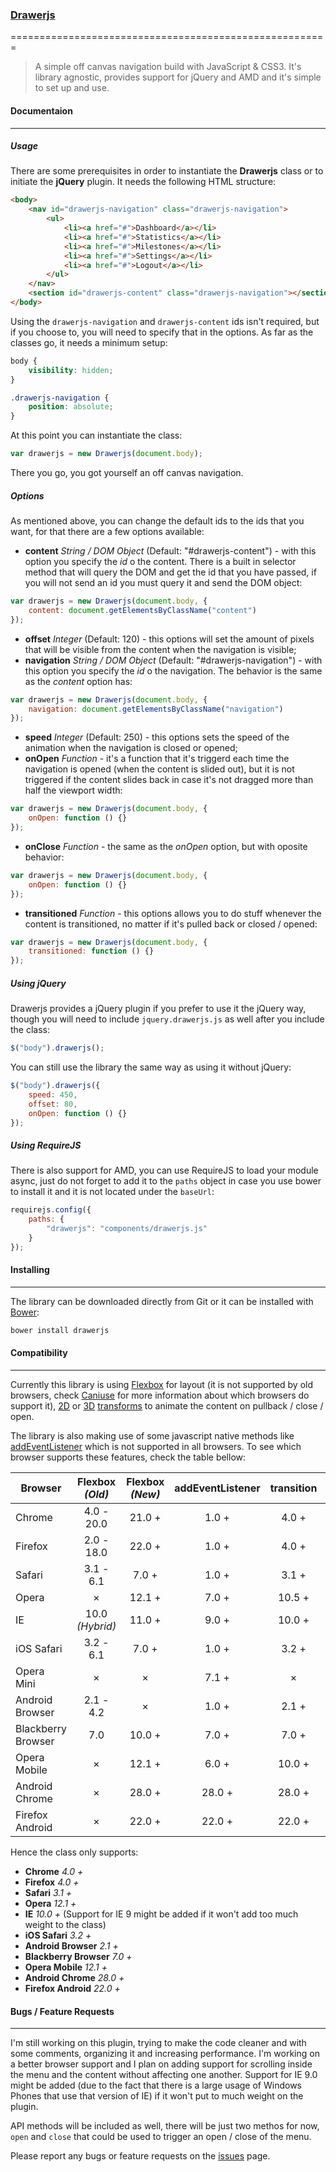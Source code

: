 ### [Drawerjs](http://codepen.io/rolandjitsu/pen/CgmGd)
=======================================================

> A simple off canvas navigation build with JavaScript &amp; CSS3. It's library agnostic, provides support for jQuery and AMD and it's simple to set up and use.


#### Documentaion
-----------------

##### Usage

There are some prerequisites in order to instantiate the **Drawerjs** class or to initiate the **jQuery** plugin. It needs the following HTML structure:

``` html
<body>
	<nav id="drawerjs-navigation" class="drawerjs-navigation">
	    <ul>
	        <li><a href="#">Dashboard</a></li>
	        <li><a href="#">Statistics</a></li>
	        <li><a href="#">Milestones</a></li>
	        <li><a href="#">Settings</a></li>
	        <li><a href="#">Logout</a></li>
	    </ul>
	</nav>
	<section id="drawerjs-content" class="drawerjs-navigation"></section>
</body>
```
Using the `drawerjs-navigation` and `drawerjs-content` ids isn't required, but if you choose to, you will need to specify that in the options. As far as the classes go, it needs a minimum setup:

``` css
body {
    visibility: hidden;
}

.drawerjs-navigation {
	position: absolute;
}
```
At this point you can instantiate the class:

``` js
var drawerjs = new Drawerjs(document.body);
```
There you go, you got yourself an off canvas navigation.

##### Options

As mentioned above, you can change the default ids to the ids that you want, for that there are a few options available:

+ **content** *String / DOM Object* (Default: "#drawerjs-content") - with this option you specify the *id* o the content. There is a built in selector method that will query the DOM and get the id that you have passed, if you will not send an id you must query it and send the DOM object:
``` js
var drawerjs = new Drawerjs(document.body, {
	content: document.getElementsByClassName("content")
});
```
+ **offset** *Integer* (Default: 120) - this options will set the amount of pixels that will be visible from the content when the navigation is visible;
+ **navigation** *String / DOM Object* (Default: "#drawerjs-navigation") - with this option you specify the *id* o the navigation. The behavior is the same as the *content* option has:
``` js
var drawerjs = new Drawerjs(document.body, {
	navigation: document.getElementsByClassName("navigation")
});
```
+ **speed** *Integer* (Default: 250) - this options sets the speed of the animation when the navigation is closed or opened;
+ **onOpen** *Function* - it's a function that it's triggerd each time the navigation is opened (when the content is slided out), but it is not triggered if the content slides back in case it's not dragged more than half the viewport width:
``` js
var drawerjs = new Drawerjs(document.body, {
	onOpen: function () {}
});
```
+ **onClose** *Function* - the same as the *onOpen* option, but with oposite behavior:
``` js
var drawerjs = new Drawerjs(document.body, {
	onOpen: function () {}
});
```
+ **transitioned** *Function* - this options allows you to do stuff whenever the content is transitioned, no matter if it's pulled back or closed / opened:
``` js
var drawerjs = new Drawerjs(document.body, {
	transitioned: function () {}
});
```

##### Using jQuery

Drawerjs provides a jQuery plugin if you prefer to use it the jQuery way, though you will need to include `jquery.drawerjs.js` as well after you include the class:
``` js
$("body").drawerjs();
```
You can still use the library the same way as using it without jQuery:
``` js
$("body").drawerjs({
	speed: 450,
	offset: 80,
	onOpen: function () {}
});
```

##### Using RequireJS

There is also support for AMD, you can use RequireJS to load your module async, just do not forget to add it to the `paths` object in case you use bower to install it and it is not located under the `baseUrl`:
``` js
requirejs.config({
	paths: {
		"drawerjs": "components/drawerjs.js"
	}
});
```


#### Installing
---------------

The library can be downloaded directly from Git or it can be installed with [Bower](http://bower.io/):
``` bash
bower install drawerjs
```


#### Compatibility
------------------

Currently this library is using [Flexbox](https://developer.mozilla.org/en-US/docs/Web/Guide/CSS/Flexible_boxes) for layout (it is not supported by old browsers, check [Caniuse](http://caniuse.com/flexbox) for more information about which browsers do support it), [2D](http://caniuse.com/transforms2d) or [3D](http://caniuse.com/transforms3d) [transforms](https://developer.mozilla.org/en-US/docs/Web/Guide/CSS/Using_CSS_transforms) to animate the content on pullback / close / open.

The library is also making use of some javascript native methods like [addEventListener](https://developer.mozilla.org/en-US/docs/Web/API/EventTarget.addEventListener) which is not supported in all browsers. To see which browser supports these features, check the table bellow:

| Browser            | Flexbox *(Old)* | Flexbox *(New)* | addEventListener | transition | transforms *(2D)* | transforms *(3D)* |
| ------------------ |:---------------:|:---------------:|:----------------:|:----------:|:-----------------:|:-----------------:|
| Chrome             | 4.0 - 20.0      | 21.0 +          | 1.0 +            | 4.0 +      | 4.0 +             | 12.0 +            |
| Firefox            | 2.0 - 18.0      | 22.0 +          | 1.0 +            | 4.0 +      | 3.5 +             | 10.0 +            |
| Safari             | 3.1 - 6.1       | 7.0 +           | 1.0 +            | 3.1 +      | 3.1 +             | 4.0 +             |
| Opera              | &times;         | 12.1 +          | 7.0 +            | 10.5 +     | 10.5 +            | 15.0 +            |
| IE                 | 10.0 *(Hybrid)* | 11.0 +          | 9.0 +            | 10.0 +     | 9.0 +             | &times;           |
| iOS Safari         | 3.2 - 6.1       | 7.0 +           | 1.0 +            | 3.2 +      | 3.2 +             | 3.2 +             |
| Opera Mini         | &times;         | &times;         | 7.1 +            | &times;    | &times;           | &times;           |
| Android Browser    | 2.1 - 4.2       | &times;         | 1.0 +            | 2.1 +      | 2.1 +             | 3.0 +             |
| Blackberry Browser | 7.0             | 10.0 +          | 7.0 +            | 7.0 +      | 7.0 +             | 7.0 +             |
| Opera Mobile       | &times;         | 12.1 +          | 6.0 +            | 10.0 +     | 11.0 +            | 14.0 +            |
| Android Chrome     | &times;         | 28.0 +          | 28.0 +           | 28.0 +     | 28.0 +            | 28.0 +            |
| Firefox Android    | &times;         | 22.0 +          | 22.0 +           | 22.0 +     | 22.0 +            | 22.0 +            |

Hence the class only supports:

+ **Chrome** *4.0 +*
+ **Firefox** *4.0 +*
+ **Safari** *3.1 +*
+ **Opera** *12.1 +*
+ **IE** *10.0 +* (Support for IE 9 might be added if it won't add too much weight to the class)
+ **iOS Safari** *3.2 +*
+ **Android Browser** *2.1 +*
+ **Blackberry Browser** *7.0 +*
+ **Opera Mobile** *12.1 +*
+ **Android Chrome** *28.0 +*
+ **Firefox Android** *22.0 +*


#### Bugs / Feature Requests
----------------------------

I'm still working on this plugin, trying to make the code cleaner and with some comments, organizing it and increasing performance. I'm working on a better browser support and I plan on adding support for scrolling inside the menu and the content without affecting one another. Support for IE 9.0 might be added (due to the fact that there is a large usage of Windows Phones that use that version of IE) if it won't put to much weight on the plugin.

API methods will be included as well, there will be just two methos for now, `open` and `close` that could be used to trigger an open / close of the menu.

Please report any bugs or feature requests on the [issues](https://github.com/rolandjitsu/drawerjs/issues) page.